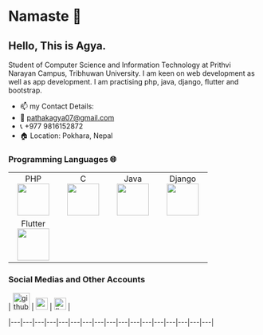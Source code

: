 # Namaste :pray:


## Hello, This is Agya. 
Student of Computer Science and Information Technology at Prithvi Narayan Campus, Tribhuwan University. I am keen on web development as well as app development. I am practising php, java, django, flutter and bootstrap. 


- 📫 my Contact Details: 
- :email: pathakagya07@gmail.com        
- :telephone_receiver: +977 9816152872
- 🏠 Location: Pokhara, Nepal

### Programming Languages 🌐
<table>
  <tbody>
    <tr valign="top">
      <td width="20%" align="center">
        <span>PHP</span><br>
        <img height="64px" src="https://cdn.svgporn.com/logos/php.svg">
      </td>
      <td width="20%" align="center">
        <span>C</span><br>
        <img height="64px" src="https://cdn.svgporn.com/logos/c.svg">
      </td>
      <td width="20%" align="center">
        <span>Java</span><br>
        <img height="64px" src="https://cdn.svgporn.com/logos/java.svg">
      </td>
      <td width="20%" align="center">
        <span>Django</span><br>
        <img height="64px" src="https://cdn.svgporn.com/logos/django.svg">
      </td>
    </tr>
    <td width="20%" align="center">
        <span>Flutter</span><br>
        <img height="64px" src="https://cdn.svgporn.com/logos/flutter.svg">
      </td>
    
  </tbody>
</table>

### Social Medias and Other Accounts

| [<img src="https://cdn.svgporn.com/logos/github-octocat.svg" alt="github logo" width="34">](https://github.com/agya09) | <a href="https://www.instagram.com/agya_pathak/"><img width="24" src="https://cdn.cdnlogo.com/logos/i/92/instagram.svg"></a> | [<img src="https://cdn.svgporn.com/logos/facebook.svg" alt="fb logo" width="24">](https://www.facebook.com/agya.pathak.927) |


|---|---|---|---|---|---|---|---|---|---|---|---|---|---|---|---|---|
